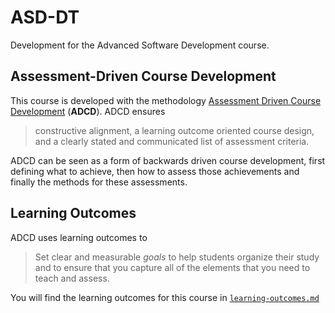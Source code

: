 # ASD-DT
Development for the Advanced Software Development course.

## Assessment-Driven Course Development
This course is developed with the methodology 
[Assessment Driven Course Development][adcd] (**ADCD**). ADCD ensures

> constructive alignment, a learning outcome oriented course design, and a clearly stated and communicated list of assessment criteria.

ADCD can be seen as a form of backwards driven course development, first defining what to achieve, then how to assess those achievements and finally the methods for these assessments.

## Learning Outcomes
ADCD uses learning outcomes to 

> Set clear and measurable *goals* to help students organize their study and to ensure that you capture all of the elements that you need to teach and assess.

You will find the learning outcomes for this course in
[`learning-outcomes.md`][learning-outcomes]

[adcd]: https://dl.acm.org/citation.cfm?id=2855353
[learning-outcomes]: learning-outcomes.md
